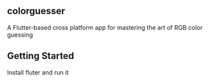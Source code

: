 ## colorguesser
A Flutter-based cross platform app for mastering the art of RGB color guessing

## Getting Started
Install fluter and run it